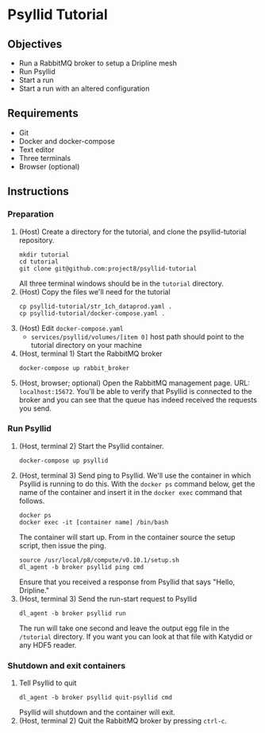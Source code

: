 # Psyllid Tutorial

## Objectives

* Run a RabbitMQ broker to setup a Dripline mesh
* Run Psyllid
* Start a run
* Start a run with an altered configuration

## Requirements

* Git
* Docker and docker-compose
* Text editor
* Three terminals
* Browser (optional)

## Instructions

### Preparation

1. (Host) Create a directory for the tutorial, and clone the psyllid-tutorial repository.
    ```
    mkdir tutorial
    cd tutorial
    git clone git@github.com:project8/psyllid-tutorial
    ```
    All three terminal windows should be in the `tutorial` directory.
1. (Host) Copy the files we'll need for the tutorial
	```
	cp psyllid-tutorial/str_1ch_dataprod.yaml .
	cp psyllid-tutorial/docker-compose.yaml .
	```
1. (Host) Edit `docker-compose.yaml`
    * `services/psyllid/volumes/[item 0]` host path should point to the tutorial directory on your machine
1. (Host, terminal 1) Start the RabbitMQ broker
    ```
    docker-compose up rabbit_broker
    ```
1. (Host, browser; optional) Open the RabbitMQ management page. URL: `localhost:15672`.  You'll be able to verify that Psyllid is connected to the broker and you can see that the queue has indeed received the requests you send.

### Run Psyllid

1. (Host, terminal 2) Start the Psyllid container.
    ```
    docker-compose up psyllid
    ```
1. (Host, terminal 3) Send ping to Psyllid.  We'll use the container in which Psyllid is running to do this.  With the `docker ps` command below, get the name of the container and insert it in the `docker exec` command that follows.
    ```
    docker ps
    docker exec -it [container name] /bin/bash
    ```
    The container will start up.  From in the container source the setup script, then issue the ping.
    ```
    source /usr/local/p8/compute/v0.10.1/setup.sh
    dl_agent -b broker psyllid ping cmd
    ```
    Ensure that you received a response from Psyllid that says "Hello, Dripline."
1. (Host, terminal 3) Send the run-start request to Psyllid
    ```
    dl_agent -b broker psyllid run
    ```
    The run will take one second and leave the output egg file in the `/tutorial` directory.  If you want you can look at that file with Katydid or any HDF5 reader.

### Shutdown and exit containers

1. Tell Psyllid to quit
    ```
    dl_agent -b broker psyllid quit-psyllid cmd
    ```
    Psyllid will shutdown and the container will exit.
1. (Host, terminal 2) Quit the RabbitMQ broker by pressing `ctrl-c`.
